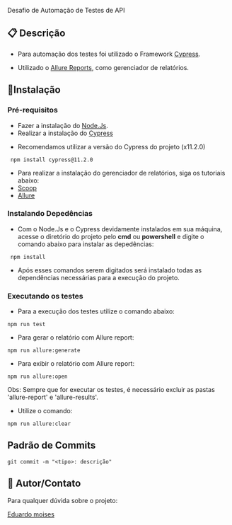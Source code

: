 
Desafio de Automação de Testes de API

## 📋 Descrição 
- Para automação dos testes foi utilizado o Framework [Cypress](https://www.cypress.io/).

- Utilizado o [Allure Reports](hhttps://docs.qameta.io/allure/#_installing_a_commandline), como gerenciador de relatórios.

## 🚀Instalação
### Pré-requisitos
- Fazer a instalação do [Node.Js](https://nodejs.org/en/).
- Realizar a instalação do [Cypress](https://www.cypress.io/)
* Recomendamos utilizar a versão do Cypress do projeto (x11.2.0)
```
 npm install cypress@11.2.0
```
- Para realizar a instalação do gerenciador de relatórios, siga os tutoriais abaixo:
- [Scoop](https://scoop.sh/)
- [Allure](https://docs.qameta.io/allure/)

### Instalando Depedências
- Com o Node.Js e o Cypress devidamente instalados em sua máquina, acesse o diretório do projeto pelo **cmd** ou **powershell** e digite o comando abaixo para instalar as depedências:
```
 npm install
```
- Após esses comandos serem digitados será instalado todas as dependências necessárias para a execução do projeto.

### Executando os testes
- Para a execução dos testes utilize o comando abaixo:
```
npm run test
```
- Para gerar o relatório com Allure report:
```
npm run allure:generate
```
- Para exibir o relatório com Allure report:
```
npm run allure:open
```
Obs: Sempre que for executar os testes, é necessário excluir as pastas 'allure-report' e 'allure-results'. 
- Utilize o comando:
```
npm run allure:clear
```
## Padrão de Commits
```
git commit -m "<tipo>: descrição"
```

## 📌 Autor/Contato

Para qualquer dúvida sobre o projeto:

[Eduardo moises](eduardo.moisesqa@hotmail.com) 
